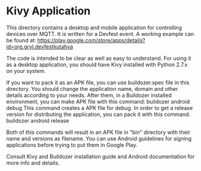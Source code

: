 # Kivy Application

This directory contains a desktop and mobile application for controlling devices over MQTT. It is written for a Devfest event.
A working example can be found at:
	https://play.google.com/store/apps/details?id=org.gryl.devfestkutahya

The code is intended to be clear as well as easy to understand. For using it as a desktop application, you should have Kivy installed with Python 2.7.x on your system.

If you want to pack it as an APK file, you can use buildozer.spec file in this directory. You should change the application name, domain and other details according to your needs. After them, in a Buildozer installed environment, you can make APK file with this command:
	buildozer android debug
This command creates a APK file for debug. In order to get a release version for distributing the application, you can pack it with this command:
	buildozer android release

Both of this commands will result in an APK file in "bin" directory with their name and versions as filename. You can use Android guidelines for signing applications before trying to put them in Google Play.

Consult Kivy and Buildozer installation guide and Android documentation for more info and details.
